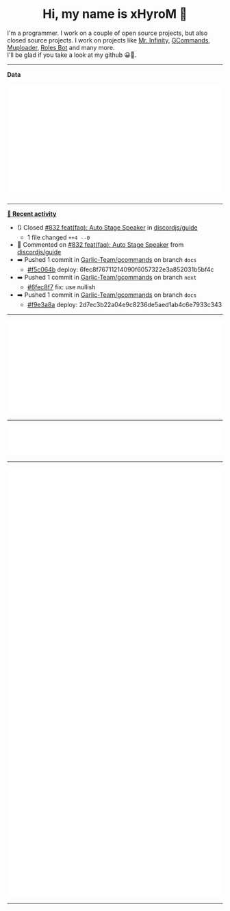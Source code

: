 <p align="center">
    <!-- <img src="https://avatars.githubusercontent.com/u/56601352" width="192" alt="hyro's pfp" /> -->
    <h1 align="center">Hi, my name is xHyroM 👋</h1>
</p>

I'm a programmer. I work on a couple of open source projects, but also closed source projects. I work on projects like [Mr. Infinity](https://discord.com/oauth2/authorize?client_id=720321585625694239&scope=bot%20applications.commands&permissions=8&redirect_uri=https://blobs.gq/imanager&prompt=consent&response_type=code), [GCommands](https://github.com/Garlic-Team/GCommands), [Muploader](https://github.com/xHyroM/Muploder), [Roles Bot](https://github.com/xHyroM/roles-bot) and many more.  
I'll be glad if you take a look at my github 😀👀.

___
**Data**

<img src="https://github.com/xHyroM/xHyroM/blob/master/.cache/base.svg">

___

**[📰 Recent activity](https://github.com/xHyroM)**
* 🔃 Closed [#832 feat(faq): Auto Stage Speaker](https://github.com/discordjs/guide/pull/832) in [discordjs/guide](https://github.com/discordjs/guide)
  * 1 file changed `++4 --0`
* 💬 Commented on [#832 feat(faq): Auto Stage Speaker](https://github.com/discordjs/guide/issues/832) from [discordjs/guide](https://github.com/discordjs/guide)
* ➡️ Pushed 1 commit in [Garlic-Team/gcommands](https://github.com/Garlic-Team/gcommands) on branch `docs`
  * [#f5c064b](https://github.com/Garlic-Team/gcommands/commit/f5c064b) deploy: 6fec8f76711214090f6057322e3a852031b5bf4c
* ➡️ Pushed 1 commit in [Garlic-Team/gcommands](https://github.com/Garlic-Team/gcommands) on branch `next`
  * [#6fec8f7](https://github.com/Garlic-Team/gcommands/commit/6fec8f7) fix: use nullish
* ➡️ Pushed 1 commit in [Garlic-Team/gcommands](https://github.com/Garlic-Team/gcommands) on branch `docs`
  * [#f9e3a8a](https://github.com/Garlic-Team/gcommands/commit/f9e3a8a) deploy: 2d7ec3b22a04e9c8236de5aed1ab4c6e7933c343


___

<img src="https://github.com/xHyroM/xHyroM/blob/master/.cache/isocalendar.svg">

___

<img src="https://github.com/xHyroM/xHyroM/blob/master/.cache/languages.svg">

___

<img src="https://github.com/xHyroM/xHyroM/blob/master/.cache/achievements.svg">

___
